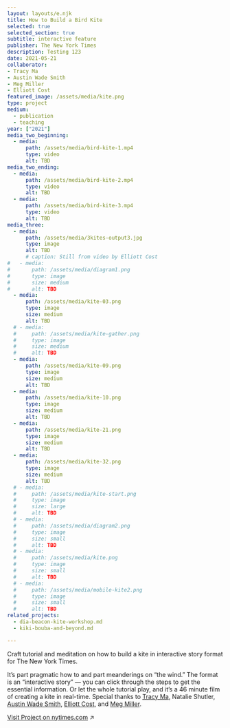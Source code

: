 ```yaml
---
layout: layouts/e.njk
title: How to Build a Bird Kite
selected: true
selected_section: true
subtitle: interactive feature
publisher: The New York Times
description: Testing 123
date: 2021-05-21
collaborator:
- Tracy Ma
- Austin Wade Smith
- Meg Miller
- Elliott Cost
featured_image: /assets/media/kite.png
type: project
medium:
  - publication
  - teaching
year: ["2021"]
media_two_beginning:
  - media:
      path: /assets/media/bird-kite-1.mp4
      type: video
      alt: TBD
media_two_ending:
  - media:
      path: /assets/media/bird-kite-2.mp4
      type: video
      alt: TBD
  - media:
      path: /assets/media/bird-kite-3.mp4
      type: video
      alt: TBD
media_three:
  - media:
      path: /assets/media/3kites-output3.jpg
      type: image
      alt: TBD
      # caption: Still from video by Elliott Cost
#   - media:
#       path: /assets/media/diagram1.png
#       type: image
#       size: medium
#       alt: TBD
  - media:
      path: /assets/media/kite-03.png
      type: image
      size: medium
      alt: TBD
  # - media:
  #     path: /assets/media/kite-gather.png
  #     type: image
  #     size: medium
  #     alt: TBD
  - media:
      path: /assets/media/kite-09.png
      type: image
      size: medium
      alt: TBD
  - media:
      path: /assets/media/kite-10.png
      type: image
      size: medium
      alt: TBD
  - media:
      path: /assets/media/kite-21.png
      type: image
      size: medium
      alt: TBD
  - media:
      path: /assets/media/kite-32.png
      type: image
      size: medium
      alt: TBD
  # - media:
  #     path: /assets/media/kite-start.png
  #     type: image
  #     size: large
  #     alt: TBD
  # - media:
  #     path: /assets/media/diagram2.png
  #     type: image
  #     size: small
  #     alt: TBD
  # - media:
  #     path: /assets/media/kite.png
  #     type: image
  #     size: small
  #     alt: TBD
  # - media:
  #     path: /assets/media/mobile-kite2.png
  #     type: image
  #     size: small
  #     alt: TBD
related_projects:
  - dia-beacon-kite-workshop.md
  - kiki-bouba-and-beyond.md

---
```


Craft tutorial and meditation on how to build a kite in interactive story format for The New York Times.

It’s part pragmatic how to and part meanderings on “the wind.” The format is an “interactive story” — you can click through the steps to get the essential information. Or let the whole tutorial play, and it’s a 46 minute film of creating a kite in real-time. Special thanks to <a href="/with/tracy-ma" class="collaborator">Tracy Ma</a>, Natalie Shutler, <a href="/with/austin-wade-smith" class="collaborator">Austin Wade Smith</a>, <a href="/with/elliott-cost" class="collaborator">Elliott Cost</a>, and <a href="/with/meg-miller" class="collaborator">Meg Miller</a>.

<a href="https://www.nytimes.com/interactive/2021/05/19/style/how-to-build-a-bird-kite.html" target="_blank">Visit Project on nytimes.com</a> ↗